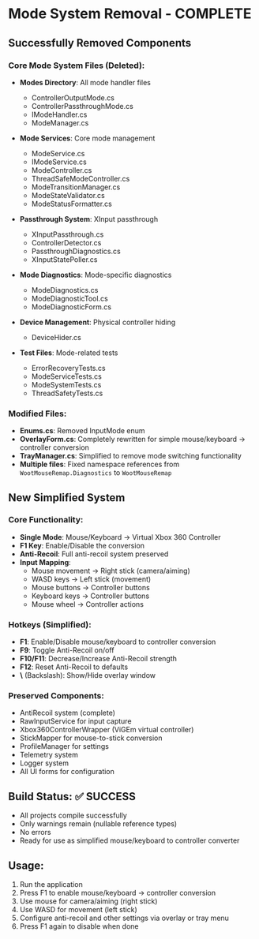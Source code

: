 # Mode System Removal - COMPLETE

## Successfully Removed Components

### Core Mode System Files (Deleted):
- **Modes Directory**: All mode handler files
  - ControllerOutputMode.cs
  - ControllerPassthroughMode.cs  
  - IModeHandler.cs
  - ModeManager.cs

- **Mode Services**: Core mode management
  - ModeService.cs
  - IModeService.cs
  - ModeController.cs
  - ThreadSafeModeController.cs
  - ModeTransitionManager.cs
  - ModeStateValidator.cs
  - ModeStatusFormatter.cs

- **Passthrough System**: XInput passthrough
  - XInputPassthrough.cs
  - ControllerDetector.cs
  - PassthroughDiagnostics.cs
  - XInputStatePoller.cs

- **Mode Diagnostics**: Mode-specific diagnostics
  - ModeDiagnostics.cs
  - ModeDiagnosticTool.cs
  - ModeDiagnosticForm.cs

- **Device Management**: Physical controller hiding
  - DeviceHider.cs

- **Test Files**: Mode-related tests
  - ErrorRecoveryTests.cs
  - ModeServiceTests.cs
  - ModeSystemTests.cs
  - ThreadSafetyTests.cs

### Modified Files:
- **Enums.cs**: Removed InputMode enum
- **OverlayForm.cs**: Completely rewritten for simple mouse/keyboard → controller conversion
- **TrayManager.cs**: Simplified to remove mode switching functionality
- **Multiple files**: Fixed namespace references from `WootMouseRemap.Diagnostics` to `WootMouseRemap`

## New Simplified System

### Core Functionality:
- **Single Mode**: Mouse/Keyboard → Virtual Xbox 360 Controller
- **F1 Key**: Enable/Disable the conversion
- **Anti-Recoil**: Full anti-recoil system preserved
- **Input Mapping**: 
  - Mouse movement → Right stick (camera/aiming)
  - WASD keys → Left stick (movement)
  - Mouse buttons → Controller buttons
  - Keyboard keys → Controller buttons
  - Mouse wheel → Controller actions

### Hotkeys (Simplified):
- **F1**: Enable/Disable mouse/keyboard to controller conversion
- **F9**: Toggle Anti-Recoil on/off
- **F10/F11**: Decrease/Increase Anti-Recoil strength
- **F12**: Reset Anti-Recoil to defaults
- **\\** (Backslash): Show/Hide overlay window

### Preserved Components:
- AntiRecoil system (complete)
- RawInputService for input capture
- Xbox360ControllerWrapper (ViGEm virtual controller)
- StickMapper for mouse-to-stick conversion
- ProfileManager for settings
- Telemetry system
- Logger system
- All UI forms for configuration

## Build Status: ✅ SUCCESS
- All projects compile successfully
- Only warnings remain (nullable reference types)
- No errors
- Ready for use as simplified mouse/keyboard to controller converter

## Usage:
1. Run the application
2. Press F1 to enable mouse/keyboard → controller conversion
3. Use mouse for camera/aiming (right stick)
4. Use WASD for movement (left stick) 
5. Configure anti-recoil and other settings via overlay or tray menu
6. Press F1 again to disable when done